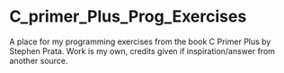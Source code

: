 # C_primer_Plus_Prog_Exercises

A place for my programming exercises from the book C Primer Plus by Stephen Prata. 
Work is my own, credits given if inspiration/answer from another source. 
